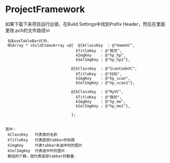 # ProjectFramework
如果下载下来项目运行出错，在Build Settings中找到Prefix Header，然后在里面更改.pch的文件路径\n
                              
     在BaseTableBarVC中，
     NSArray * childItemsArray =@[  @{kClassKey  : @"HomeVC",
                                   kTitleKey  : @"首页",
                                   kImgKey    : @"hp_hp",
                                   kSelImgKey : @"hp_hp1"},
                                 
                                 @{kClassKey  : @"ScanCodeVC",
                                   kTitleKey  : @"扫码",
                                   kImgKey    : @"hp_scan",
                                   kSelImgKey : @"hp_scan1"},
                                 
                                 @{kClassKey  : @"MyVC",
                                   kTitleKey  : @"我的",
                                   kImgKey    : @"hp_me",
                                   kSelImgKey : @"hp_me1"},
                                 
                                 ];
                                 
                                 
    其中：
     kClassKey   代表类的名称
     kTitleKey   代表底部tabbar的标题
     kImgKey     代表tabbar未选中时的图片
     kSelImgKey  代表选中时的图片
     数组的个数，就代表底部tabbar的数量.
                                 
                                 
                                 
                                 
                                 
